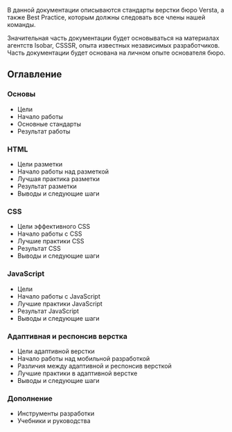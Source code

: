 В данной документации описываются стандарты верстки бюро Versta, а также Best Practice, которым должны следовать все члены нашей команды.

Значительная часть документации будет основываться на материалах агентств Isobar, CSSSR, опыта известных независимых разработчиков. Часть документации будет основана на личном опыте основателя бюро.

## Оглавление

### Основы
* Цели
* Начало работы
* Основные стандарты
* Результат работы

### HTML
* Цели разметки
* Начало работы над разметкой
* Лучшая практика разметки
* Результат разметки
* Выводы и следующие шаги

### CSS
* Цели эффективного CSS
* Начало работы с CSS
* Лучшие практики CSS
* Результат CSS
* Выводы и следующие шаги

### JavaScript
* Цели
* Начало работы с JavaScript
* Лучшие практики JavaScript
* Результат JavaScript
* Выводы и следующие шаги

### Адаптивная и респонсив верстка
* Цели адаптивной верстки
* Начало работы над мобильной разработкой
* Различия между адаптивной и респонсив версткой
* Лучшие практики в адаптивной верстке
* Выводы и следующие шаги

### Дополнение
* Инструменты разработки
* Учебники и руководства